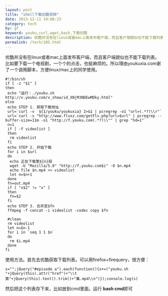 ```yaml
---
layout: post
title: "shell下载优酷视频"
date: 2013-12-11 19:08:23
category: tech
by: gf
keyword: youku,curl,wget,bash,下载优酷
description: 优酷并没有在linux或者mac上面发布客户端，而且客户端貌似也不能下载列表。比如要下载一个电视剧，一个个的点击，也挺麻烦的。所以理由youkuxia.com谢了一个调用脚本，方便linux/ma
permalink: /tech/105.html
---
```

优酷并没有在linux或者mac上面发布客户端，而且客户端貌似也不能下载列表。比如要下载一个电视剧，一个个的点击，也挺麻烦的。所以理由youkuxia.com谢了一个调用脚本，方便linux/mac上的同学使用。

    #!/bin/sh
    if [ -z "$1" ]
    then
     echo "运行：./youku.sh http://v.youku.com/v_show/id_XNjM3NDEwMDky.html"
    else 
     echo STEP 1. 获取下载地址
     url=`curl -v  ${1/youku/youkuxia} 2>&1 | pcregrep -o1 "url=(.*?)\\r"`
     url=`curl -s "http://www.flvxz.com/getFlv.php?url=$url" | pcregrep --buffer-size=11m -o1 "http://f.youku.com(.*?)\\"" | grep "hd=1"`
     n=1
     if [ -f videolist ]
     then
      rm videolist
     fi
     echo STEP 2. 开始下载
     for i in $url
     do
      echo 正在下载第${n}段
      wget -U "Mozilla/5.0" "http://f.youku.com$i" -O $n.mp4
      echo file $n.mp4 >> videolist
      let n=$n+1
     done
     fn=out.mp4
     if [ "x$2" != "x" ]
     then 
      fn=$2
     fi
     echo STEP 3. 合并至$fn
     ffmpeg -f concat -i videolist -codec copy $fn
    
     #clean
     rm videolist 
     let n=$n-1
     for i in `seq 1 1 $n`
     do
      rm $i.mp4
     done
    fi

使用方法。首先去优酷获取下载列表。可以用firefox+firequery，很方便：

    s="";jQuery("#episode a").each(function(){s+=("youku.sh "+jQuery(this).attr("href")+"\\t第"+jQuery(this).text().trim()+"集.mp4\\n")});console.log(s)

然后把这个列表存下来，比如放到cmd里面。运行 **bash cmd**即可
